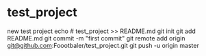 # test_project
new test project
echo # test_project >> README.md
git init
git add README.md
git commit -m "first commit"
git remote add origin git@github.com:Foootbaler/test_project.git
git push -u origin master
